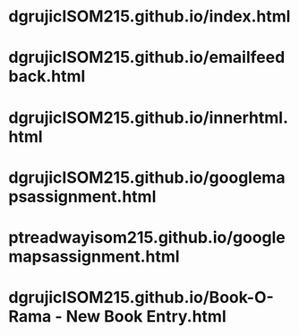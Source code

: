# dgrujicISOM215.github.io/index.html
# dgrujicISOM215.github.io/emailfeedback.html
# dgrujicISOM215.github.io/innerhtml.html
# dgrujicISOM215.github.io/googlemapsassignment.html
# ptreadwayisom215.github.io/googlemapsassignment.html
# dgrujicISOM215.github.io/Book-O-Rama - New Book Entry.html
